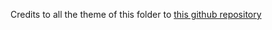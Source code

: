 Credits to all the theme of this folder to [this github repository](https://github.com/alacritty/alacritty-theme/tree/master)
